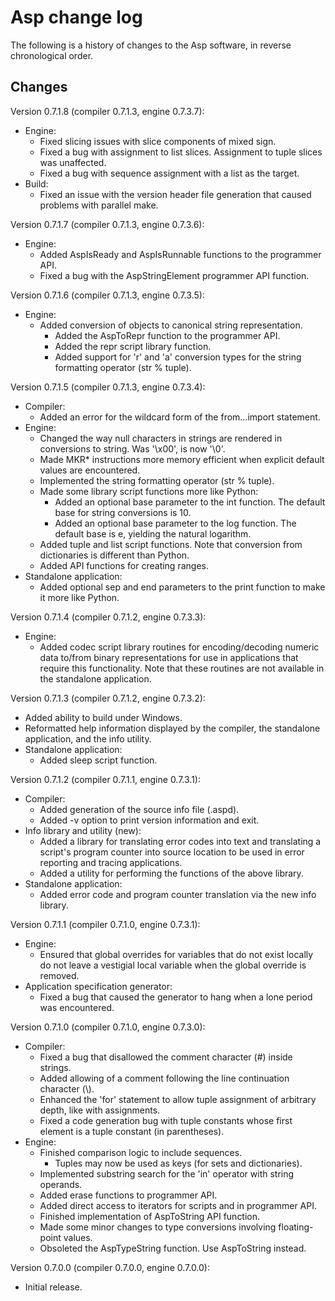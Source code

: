 Asp change log
==============

The following is a history of changes to the Asp software, in reverse
chronological order.

Changes
-------

Version 0.7.1.8 (compiler 0.7.1.3, engine 0.7.3.7):
- Engine:
  - Fixed slicing issues with slice components of mixed sign.
  - Fixed a bug with assignment to list slices. Assignment to tuple slices was
    unaffected.
  - Fixed a bug with sequence assignment with a list as the target.
- Build:
  - Fixed an issue with the version header file generation that caused
    problems with parallel make.

Version 0.7.1.7 (compiler 0.7.1.3, engine 0.7.3.6):
- Engine:
  - Added AspIsReady and AspIsRunnable functions to the programmer API.
  - Fixed a bug with the AspStringElement programmer API function.

Version 0.7.1.6 (compiler 0.7.1.3, engine 0.7.3.5):
- Engine:
  - Added conversion of objects to canonical string representation.
    - Added the AspToRepr function to the programmer API.
    - Added the repr script library function.
    - Added support for 'r' and 'a' conversion types for the string formatting
      operator (str % tuple).

Version 0.7.1.5 (compiler 0.7.1.3, engine 0.7.3.4):
- Compiler:
  - Added an error for the wildcard form of the from...import statement.
- Engine:
  - Changed the way null characters in strings are rendered in conversions
    to string. Was '\x00', is now '\0'.
  - Made MKR* instructions more memory efficient when explicit default values
    are encountered.
  - Implemented the string formatting operator (str % tuple).
  - Made some library script functions more like Python:
    - Added an optional base parameter to the int function. The default base
      for string conversions is 10.
    - Added an optional base parameter to the log function. The default base
      is e, yielding the natural logarithm.
  - Added tuple and list script functions. Note that conversion from
    dictionaries is different than Python.
  - Added API functions for creating ranges.
- Standalone application:
  - Added optional sep and end parameters to the print function to make it
    more like Python.

Version 0.7.1.4 (compiler 0.7.1.2, engine 0.7.3.3):
- Engine:
  - Added codec script library routines for encoding/decoding numeric data
    to/from binary representations for use in applications that require this
    functionality. Note that these routines are not available in the standalone
    application.

Version 0.7.1.3 (compiler 0.7.1.2, engine 0.7.3.2):
- Added ability to build under Windows.
- Reformatted help information displayed by the compiler, the standalone
  application, and the info utility.
- Standalone application:
  - Added sleep script function.

Version 0.7.1.2 (compiler 0.7.1.1, engine 0.7.3.1):
- Compiler:
  - Added generation of the source info file (.aspd).
  - Added -v option to print version information and exit.
- Info library and utility (new):
  - Added a library for translating error codes into text and translating
    a script's program counter into source location to be used in error
    reporting and tracing applications.
  - Added a utility for performing the functions of the above library.
- Standalone application:
  - Added error code and program counter translation via the new info library.

Version 0.7.1.1 (compiler 0.7.1.0, engine 0.7.3.1):
- Engine:
  - Ensured that global overrides for variables that do not exist locally
    do not leave a vestigial local variable when the global override is removed.
- Application specification generator:
  - Fixed a bug that caused the generator to hang when a lone period was
    encountered.

Version 0.7.1.0 (compiler 0.7.1.0, engine 0.7.3.0):
- Compiler:
  - Fixed a bug that disallowed the comment character (#) inside strings.
  - Added allowing of a comment following the line continuation character (\\).
  - Enhanced the 'for' statement to allow tuple assignment of arbitrary depth,
    like with assignments.
  - Fixed a code generation bug with tuple constants whose first element is
    a tuple constant (in parentheses).
- Engine:
  - Finished comparison logic to include sequences.
    - Tuples may now be used as keys (for sets and dictionaries).
  - Implemented substring search for the 'in' operator with string operands.
  - Added erase functions to programmer API.
  - Added direct access to iterators for scripts and in programmer API.
  - Finished implementation of AspToString API function.
  - Made some minor changes to type conversions involving floating-point values.
  - Obsoleted the AspTypeString function. Use AspToString instead.

Version 0.7.0.0 (compiler 0.7.0.0, engine 0.7.0.0):
- Initial release.
